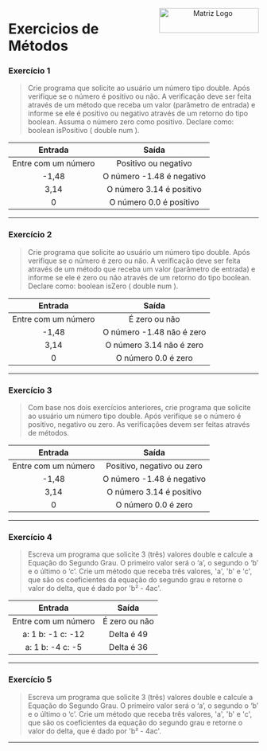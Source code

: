 <p align="center">

  <img src="https://www.svgrepo.com/show/432999/checklist.svg" alt="Matriz Logo" width="200px" height="50px" align="right">
  <h1 align="left"> Exercicios de Métodos </h1>

</p>

### Exercício 1

>  Crie programa que solicite ao usuário um número tipo double. Após verifique se o número é positivo ou não. A verificação deve ser feita através de um método que receba um valor (parâmetro de entrada) e informe se ele é positivo ou negativo através de um retorno do tipo boolean. Assuma o número zero como positivo. Declare como: boolean isPositivo ( double num ).

| Entrada | Saída |
|:------:|:-----------:|
| Entre com um número | Positivo ou negativo |
| -1,48 | O número -1.48 é negativo |
| 3,14 | O número 3.14 é positivo |
| 0 | O número 0.0 é positivo |

---

### Exercício 2

> Crie programa que solicite ao usuário um número tipo double. Após verifique se o número é 
zero ou não. A verificação deve ser feita através de um método que receba um valor (parâmetro de 
entrada) e informe se ele é zero ou não através de um retorno do tipo boolean. Declare como: boolean 
isZero ( double num ).

| Entrada | Saída |
|:------:|:-----------:|
| Entre com um número | É zero ou não |
| -1,48 | O número -1.48 não é zero |
| 3,14 | O número 3.14 não é zero |
| 0 | O número 0.0 é zero |

---

### Exercício 3

> Com base nos dois exercícios anteriores, crie programa que solicite ao usuário um número 
tipo double. Após verifique se o número é positivo, negativo ou zero. As verificações devem ser feitas
através de métodos.

| Entrada | Saída |
|:------:|:-----------:|
| Entre com um número | Positivo, negativo ou zero |
| -1,48 | O número -1.48 é negativo |
| 3,14 | O número 3.14 é positivo |
| 0 | O número 0.0 é zero |

---

### Exercício 4

> Escreva um programa que solicite 3 (três) valores double e calcule a Equação do Segundo 
Grau. O primeiro valor será o ‘a’, o segundo o ‘b’ e o último o ‘c’. Crie um método que receba três valores, 
'a', 'b' e 'c', que são os coeficientes da equação do segundo grau e retorne o valor do delta, que é dado por 
'b² - 4ac'.

| Entrada | Saída |
|:------:|:-----------:|
| Entre com um número | É zero ou não |
| a: 1 b: -1 c: -12| Delta é 49 |
| a: 1 b: -4 c: -5 | Delta é 36 |

---

### Exercício 5

> Escreva um programa que solicite 3 (três) valores double e calcule a Equação do Segundo 
Grau. O primeiro valor será o ‘a’, o segundo o ‘b’ e o último o ‘c’. Crie um método que receba três valores, 
'a', 'b' e 'c', que são os coeficientes da equação do segundo grau e retorne o valor do delta, que é dado por 
'b² - 4ac'.

---
